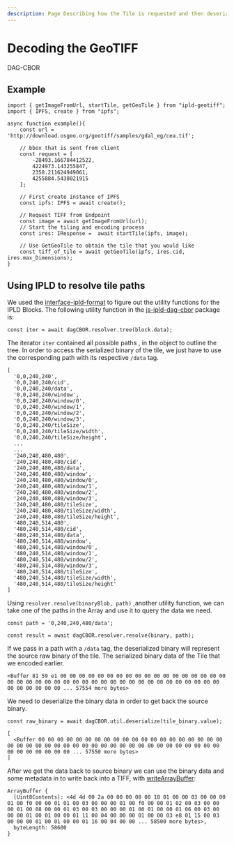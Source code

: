 ```yaml
---
description: Page Describing how the Tile is requested and then deserialized.
---
```


# Decoding the GeoTIFF

DAG-CBOR

## Example

```text
import { getImageFromUrl, startTile, getGeoTile } from "ipld-geotiff";
import { IPFS, create } from "ipfs";

async function example(){
    const url = 'http://download.osgeo.org/geotiff/samples/gdal_eg/cea.tif';
    
    // bbox that is sent from client
    const request = [
        -28493.166784412522,
        4224973.143255847,
        2358.211624949061,
        4255884.5438021915
    ];
    
    // First create instance of IPFS
    const ipfs: IPFS = await create();
    
    // Request TIFF from Endpoint
    const image = await getImageFromUrl(url);
    // Start the tiling and encoding process 
    const ires: IResponse =  await startTile(ipfs, image);

    // Use GetGeoTile to obtain the tile that you would like
    const tiff_of_tile = await getGeoTile(ipfs, ires.cid, ires.max_Dimensions);
}
```

## Using IPLD to resolve tile paths

We used the [interface-ipld-format](https://github.com/ipld/interface-ipld-format#resolverresolvebinaryblob-path) to figure out the utility functions for the IPLD Blocks. The following utility function in the [js-ipld-dag-cbor](https://github.com/ipld/js-ipld-dag-cbor) package is:

`const iter = await dagCBOR.resolver.tree(block.data);` 

The iterator `iter` contained all possible paths , in the object to outline the tree. In order to access the serialized binary of the tile, we just have to use the corresponding path with its respective `/data` tag.

```text
[
  '0,0,240,240',
  '0,0,240,240/cid',
  '0,0,240,240/data',
  '0,0,240,240/window',
  '0,0,240,240/window/0',
  '0,0,240,240/window/1',
  '0,0,240,240/window/2',
  '0,0,240,240/window/3',
  '0,0,240,240/tileSize',
  '0,0,240,240/tileSize/width',
  '0,0,240,240/tileSize/height',
  ...
  ...
  '240,240,480,480',
  '240,240,480,480/cid',
  '240,240,480,480/data',
  '240,240,480,480/window',
  '240,240,480,480/window/0',
  '240,240,480,480/window/1',
  '240,240,480,480/window/2',
  '240,240,480,480/window/3',
  '240,240,480,480/tileSize',
  '240,240,480,480/tileSize/width',
  '240,240,480,480/tileSize/height',
  '480,240,514,480',
  '480,240,514,480/cid',
  '480,240,514,480/data',
  '480,240,514,480/window',
  '480,240,514,480/window/0',
  '480,240,514,480/window/1',
  '480,240,514,480/window/2',
  '480,240,514,480/window/3',
  '480,240,514,480/tileSize',
  '480,240,514,480/tileSize/width',
  '480,240,514,480/tileSize/height'
]
```

Using `resolver.resolve(binaryBlob, path)` ,another utility function, we can take one of the paths in the Array and use it to query the data we need.

`const path = '0,240,240,480/data';`

`const result = await dagCBOR.resolver.resolve(binary, path);`

If we pass in a path with a `/data` tag, the deserialized binary will represent the source raw binary of the tile.  The serialized binary data of the Tile that we encoded earlier.

```text
<Buffer 81 59 e1 00 00 00 00 00 00 00 00 00 00 00 00 00 00 00 00 00 00 00 00 00 00 00 00 00 00 00 00 00 00 00 00 00 00 00 00 00 00 00 00 00 00 00 00 00 00 00 ... 57554 more bytes>
```

We need to deserialize the binary data in order to get back the source binary. 

`const raw_binary = await dagCBOR.util.deserialize(tile_binary.value);`

```text
[
  <Buffer 00 00 00 00 00 00 00 00 00 00 00 00 00 00 00 00 00 00 00 00 00 00 00 00 00 00 00 00 00 00 00 00 00 00 00 00 00 00 00 00 00 00 00 00 00 00 00 00 00 00 ... 57550 more bytes>
]
```

After we get the data back to source binary we can use the binary data and some metadata in to write back into a TIFF, with [writeArrayBuffer](https://geotiffjs.github.io/geotiff.js/global.html#writeArrayBuffer):

```text
ArrayBuffer {
  [Uint8Contents]: <4d 4d 00 2a 00 00 00 08 00 18 01 00 00 03 00 00 00 01 00 f0 00 00 01 01 00 03 00 00 00 01 00 f0 00 00 01 02 00 03 00 00 00 01 00 08 00 00 01 03 00 03 00 00 00 01 00 01 00 00 01 06 00 03 00 00 00 01 00 01 00 00 01 11 00 04 00 00 00 01 00 00 03 e8 01 15 00 03 00 00 00 01 00 01 00 00 01 16 00 04 00 00 ... 58500 more bytes>,
  byteLength: 58600
}
```


